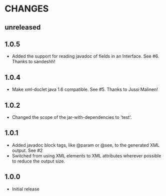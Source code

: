 CHANGES
=======

unreleased
----------

1.0.5
-----
* Added the support for reading javadoc of fields in an Interface. See #6. Thanks to sandeshh!

1.0.4
-----
* Make xml-doclet java 1.6 compatible. See #5. Thanks to Jussi Malinen!

1.0.2
-----
* Changed the scope of the jar-with-dependencies to 'test'.

1.0.1
-----
* Added javadoc block tags, like @param or @see, to the generated XML output. See #2
* Switched from using XML elements to XML attributes wherever possible to reduce the output size.

1.0.0
-----
* Initial release
